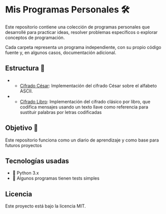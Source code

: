 # Mis Programas Personales 🛠️

Este repositorio contiene una colección de programas personales que desarrollé para practicar ideas, resolver problemas específicos o explorar conceptos de programación.

Cada carpeta representa un programa independiente, con su propio código fuente y, en algunos casos, documentación adicional.

## Estructura 📁

- - [Cifrado César](cifrado_cesar/cifrado.py): Implementación del cifrado César sobre el alfabeto ASCII.
- - [Cifrado Libro](cifrado_libro/cifrado_libro.py): Implementación del cifrado clásico por libro, que codifica mensajes usando un texto llave como referencia para sustituir palabras por letras codificadas

## Objetivo 🎯

Este repositorio funciona como un diario de aprendizaje y como base para futuros proyectos

## Tecnologías usadas

- 🐍 Python 3.x
- 🧪 Algunos programas tienen tests simples

## Licencia

Este proyecto está bajo la licencia MIT.

